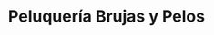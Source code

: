 ---
title: "Peluquería Brujas y Pelos"
url: /cochabamba/peluqueria-brujas-y-pelos/
shop: peluquería
---